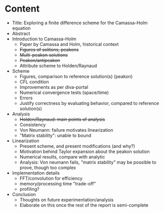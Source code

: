 Content
=======

- Title: Exploring a finite difference scheme for the Camassa-Holm equation
- Abstract
- Introduction to Camassa-Holm
    - Paper by Camassa and Holm, historical context
    - ~~Figures of solitons, peakons~~
    - ~~Multi-peakon solutions~~
    - ~~Peakon/antipeakon~~
    - Attribute scheme to Holden/Raynaud
- Scheme
    - Figures, comparison to reference solution(s) (peakon)
    - CFL condition
    - Improvements as per diva-portal
    - Numerical convergence tests (space/time)
    - Errors
    - Justify correctness by evaluating behavior, compared to reference solution(s)
- Analysis
    - ~~Holden/Raynaud: main points of analysis~~
    - Consistency
    - Von Neumann: failure motivates linearization
    - "Matrix stability": unable to bound
- Linearization
    - Present scheme, and present modifications (and why?)
    - Motivation behind Taylor expansion about the peakon solution
    - Numerical results, compare with analytic
    - Analysis: Von neumann fails, "matrix stability" may be possible to prove, though too complex
- Implementation details
    - FFT/convolution for efficiency
    - memory/processing time "trade-off"
    - profiling?
- Conclusion
    - Thoughts on future experimentation/analysis
    - Elaborate on this once the rest of the report is semi-complete
 

